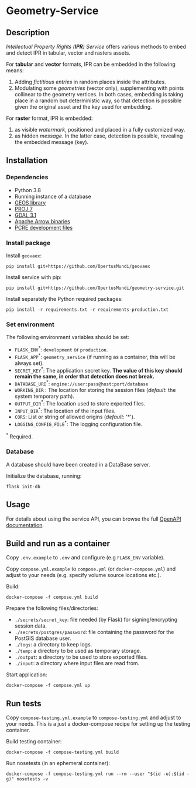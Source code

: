 # Geometry-Service

## Description

*Intellectual Property Rights (**IPR**) Service* offers various methods to embed and detect IPR in tabular, vector and rasters assets.

For **tabular** and **vector** formats, IPR can be embedded in the following means:
1. Adding *fictitious entries* in random places inside the attributes.
2. Modulating some *geometries* (vector only), supplementing with points collinear to the geometry vertices.
In both cases, embedding is taking place in a random but deterministic way, so that detection is possible given the original asset and the key used for embedding.

For **raster** format, IPR is embedded:
1. as visible *watermark*, positioned and placed in a fully customized way.
2. as hidden *message*.
In the latter case, detection is possible, revealing the embedded message (key).

## Installation

### Dependencies

* Python 3.8
* Running instance of a database
* [GEOS library](https://github.com/libgeos/geos)
* [PROJ 7](https://proj.org)
* [GDAL 3.1](https://gdal.org/download.html#binaries)
* [Apache Arrow binaries](https://github.com/apache/arrow)
* [PCRE development files](https://www.pcre.org)

### Install package

Install `geovaex`:
```
pip install git+https://github.com/OpertusMundi/geovaex
```
Install service with pip:
```
pip install git+https://github.com/OpertusMundi/geometry-service.git
```
Install separately the Python required packages:
```
pip install -r requirements.txt -r requirements-production.txt
```
### Set environment

The following environment variables should be set:
* `FLASK_ENV`<sup>*</sup>: `development` or `production`.
* `FLASK_APP`<sup>*</sup>: `geometry_service` (if running as a container, this will be always set).
* `SECRET_KEY`<sup>*</sup>: The application secret key. **The value of this key should remain the same, in order that detection does not break.**
* `DATABASE_URI`<sup>*</sup>: `engine://user:pass@host:port/database`
* `WORKING_DIR` : The location for storing the session files (*default*: the system temporary path).
* `OUTPUT_DIR`<sup>*</sup>: The location used to store exported files.
* `INPUT_DIR`<sup>*</sup>: The location of the input files.
* `CORS`: List or string of allowed origins (*default*: '*').
* `LOGGING_CONFIG_FILE`<sup>*</sup>: The logging configuration file.

<sup>*</sup> Required.

### Database

A database should have been created in a DataBase server.

Initialize the database, running:
```
flask init-db
```

## Usage

For details about using the service API, you can browse the full [OpenAPI documentation](https://opertusmundi.github.io/ipr-service/).

## Build and run as a container

Copy `.env.example` to `.env` and configure (e.g `FLASK_ENV` variable).

Copy `compose.yml.example` to `compose.yml` (or `docker-compose.yml`) and adjust to your needs (e.g. specify volume source locations etc.).

Build:

    docker-compose -f compose.yml build

Prepare the following files/directories:

   * `./secrets/secret_key`: file needed (by Flask) for signing/encrypting session data.
   * `./secrets/postgres/password`: file containing the password for the PostGIS database user.
   * `./logs`: a directory to keep logs.
   * `./temp`: a directory to be used as temporary storage.
   * `./output`: a directory to be used to store exported files.
   * `./input`: a directory where input files are read from.

Start application:

    docker-compose -f compose.yml up


## Run tests

Copy `compose-testing.yml.example` to `compose-testing.yml` and adjust to your needs. This is a just a docker-compose recipe for setting up the testing container.

Build testing container:

    docker-compose -f compose-testing.yml build

Run nosetests (in an ephemeral container):

    docker-compose -f compose-testing.yml run --rm --user "$(id -u):$(id -g)" nosetests -v

